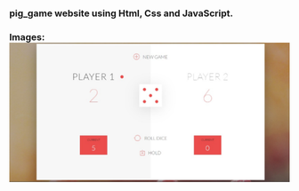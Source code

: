 ### pig_game website using Html, Css and JavaScript.
### Images:  ![pig game](https://github.com/pattjoshi/pig_game/blob/master/pig%20game.jpeg)
